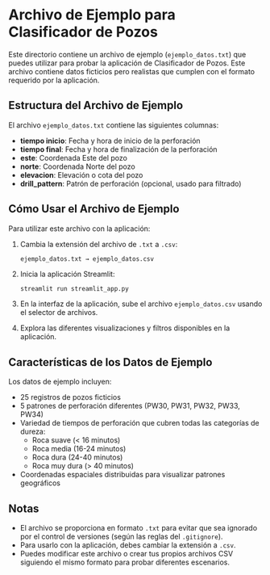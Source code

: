 # Archivo de Ejemplo para Clasificador de Pozos

Este directorio contiene un archivo de ejemplo (`ejemplo_datos.txt`) que puedes utilizar para probar la aplicación de Clasificador de Pozos. Este archivo contiene datos ficticios pero realistas que cumplen con el formato requerido por la aplicación.

## Estructura del Archivo de Ejemplo

El archivo `ejemplo_datos.txt` contiene las siguientes columnas:

- **tiempo inicio**: Fecha y hora de inicio de la perforación
- **tiempo final**: Fecha y hora de finalización de la perforación
- **este**: Coordenada Este del pozo
- **norte**: Coordenada Norte del pozo
- **elevacion**: Elevación o cota del pozo
- **drill_pattern**: Patrón de perforación (opcional, usado para filtrado)

## Cómo Usar el Archivo de Ejemplo

Para utilizar este archivo con la aplicación:

1. Cambia la extensión del archivo de `.txt` a `.csv`:
   ```
   ejemplo_datos.txt → ejemplo_datos.csv
   ```

2. Inicia la aplicación Streamlit:
   ```bash
   streamlit run streamlit_app.py
   ```

3. En la interfaz de la aplicación, sube el archivo `ejemplo_datos.csv` usando el selector de archivos.

4. Explora las diferentes visualizaciones y filtros disponibles en la aplicación.

## Características de los Datos de Ejemplo

Los datos de ejemplo incluyen:

- 25 registros de pozos ficticios
- 5 patrones de perforación diferentes (PW30, PW31, PW32, PW33, PW34)
- Variedad de tiempos de perforación que cubren todas las categorías de dureza:
  - Roca suave (< 16 minutos)
  - Roca media (16-24 minutos)
  - Roca dura (24-40 minutos)
  - Roca muy dura (> 40 minutos)
- Coordenadas espaciales distribuidas para visualizar patrones geográficos

## Notas

- El archivo se proporciona en formato `.txt` para evitar que sea ignorado por el control de versiones (según las reglas del `.gitignore`).
- Para usarlo con la aplicación, debes cambiar la extensión a `.csv`.
- Puedes modificar este archivo o crear tus propios archivos CSV siguiendo el mismo formato para probar diferentes escenarios.
